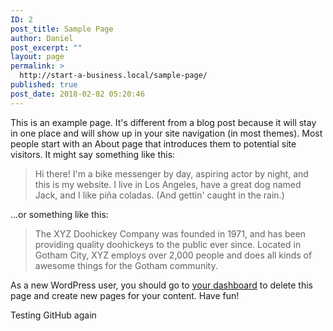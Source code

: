 ```yaml
---
ID: 2
post_title: Sample Page
author: Daniel
post_excerpt: ""
layout: page
permalink: >
  http://start-a-business.local/sample-page/
published: true
post_date: 2018-02-02 05:20:46
---
```

This is an example page. It's different from a blog post because it will stay in one place and will show up in your site navigation (in most themes). Most people start with an About page that introduces them to potential site visitors. It might say something like this:

<blockquote>Hi there! I'm a bike messenger by day, aspiring actor by night, and this is my website. I live in Los Angeles, have a great dog named Jack, and I like pi&#241;a coladas. (And gettin' caught in the rain.)</blockquote>

...or something like this:

<blockquote>The XYZ Doohickey Company was founded in 1971, and has been providing quality doohickeys to the public ever since. Located in Gotham City, XYZ employs over 2,000 people and does all kinds of awesome things for the Gotham community.</blockquote>

As a new WordPress user, you should go to <a href="http://start-a-business.local/wp-admin/">your dashboard</a> to delete this page and create new pages for your content. Have fun!

Testing GitHub again
